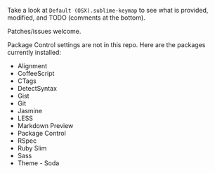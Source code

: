 Take a look at `Default (OSX).sublime-keymap` to see what is provided, modified, and TODO (comments at the bottom).

Patches/issues welcome.

Package Control settings are not in this repo. Here are the packages currently installed:

- Alignment
- CoffeeScript
- CTags
- DetectSyntax
- Gist
- Git
- Jasmine
- LESS
- Markdown Preview
- Package Control
- RSpec
- Ruby Slim
- Sass
- Theme - Soda
